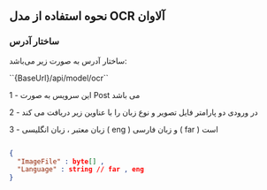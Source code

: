 ## نحوه استفاده از مدل OCR آلاوان

### ساختار آدرس
ساختار آدرس به صورت زیر می‌باشد:

<p dir="ltr">
  ``{BaseUrl}/api/model/ocr``
</p>


1 - این سرویس به صورت Post می باشد 

2 - در ورودی دو پارامتر فایل تصویر و نوع زبان را با عناوین زیر دریافت می کند

3 - زبان معتبر ، زبان انگلیسی ( eng ) و زبان فارسی ( far ) است 
```json

{
  "ImageFile" : byte[] , 
  "Language" : string // far , eng
}

```

